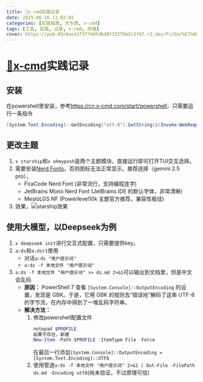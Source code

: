 ```yaml
---
title: 🐙x-cmd实践记录
date: 2025-06-16 11:02:01
categories: [实践指南, 大东西, x-cmd]
tags: [工具, 实践, 记录, x-cmd, 终端]
cover: https://pub-85c6ace1f3f74dfdbd0f332fbb2c2f97.r2.dev/PicGo/%E7%AB%A0%E9%B1%BC.jpg
---
```


# [🐙x-cmd](https://cn.x-cmd.com/)实践记录

## 安装

在powershell里安装，参考<https://cn.x-cmd.com/start/powershell>，只需要运行一条指令
```powershell
[System.Text.Encoding]::GetEncoding("utf-8").GetString($(Invoke-WebRequest -Uri "https://get.x-cmd.com/x-cmd.ps1").RawContentStream.ToArray()) | Invoke-Expression
```
## 更改主题

1. ```x starship```和```x ohmyposh```是两个主题模块，直接运行即可打开TUI交互选择。
2. 需要安装[Nerd Fonts](https://www.nerdfonts.com/font-downloads)，否则图标无法正常显示。推荐选择（gemini 2.5 pro），
   * FiraCode Nerd Font (非常流行，支持编程连字)
   * JetBrains Mono Nerd Font (JetBrains IDE 的默认字体，非常清晰)
   * MesloLGS NF (Powerlevel10k 主题官方推荐，兼容性极佳)
3. 效果，![starship效果](https://pub-85c6ace1f3f74dfdbd0f332fbb2c2f97.r2.dev/PicGo/starship%E6%95%88%E6%9E%9C.png)

## 使用大模型，以Deepseek为例

1. ```x deepseek init```进行交互式配置，只需要提供key。
2. ```a:ds```和```a:dsr1```使用
   * 对话```a:ds "用户提示词"```
   * ```a:ds -f 本地文件 "用户提示词"```
3. ```a:ds -f 本地文件 "用户提示词" >> ds.md 2>&1```可以输出到文档里，但是中文会乱码
   * **原因：** PowerShell 7 查看 ```[System.Console]::OutputEncoding``` 的设置，发现是 GBK。于是，它用 GBK 的规则去“错误地”解码了这串 UTF-8 的字节流，在内存中得到了一堆乱码字符串。
   * **解决方法：**  
      1. 修改powershell配置文件 
         ```powershell
         notepad $PROFILE
         如果不存在，新建
         New-Item -Path $PROFILE -ItemType File -Force
         ```
         在最后一行添加```[System.Console]::OutputEncoding = [System.Text.Encoding]::UTF8```
      2. 使用管道```a:ds -f 本地文件 "用户提示词" 2>&1 | Out-File -FilePath ds.md -Encoding utf8```(尚未验证，不过原理可信)